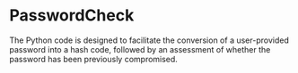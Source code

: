 # PasswordCheck
The Python code is designed to facilitate the conversion of a user-provided password into a hash code, followed by an assessment of whether the password has been previously compromised.
